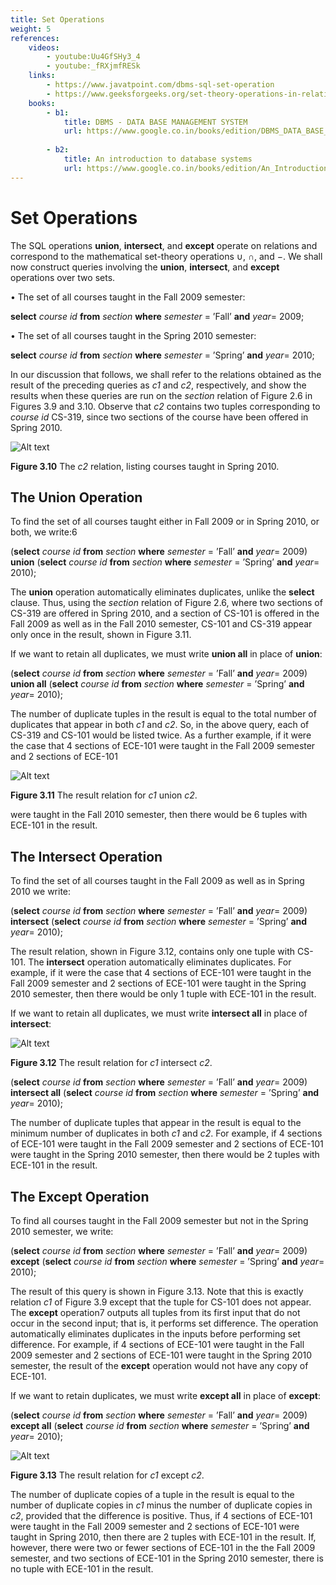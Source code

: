 ```yaml
---
title: Set Operations
weight: 5
references:
    videos:
        - youtube:Uu4GfSHy3_4
        - youtube:_fRXjmfRESk
    links:
        - https://www.javatpoint.com/dbms-sql-set-operation
        - https://www.geeksforgeeks.org/set-theory-operations-in-relational-algebra/
    books:
        - b1:
            title: DBMS - DATA BASE MANAGEMENT SYSTEM
            url: https://www.google.co.in/books/edition/DBMS_DATA_BASE_MANAGEMENT_SYSTEM/gUTCDwAAQBAJ?hl=en&gbpv=0
            
        - b2:
            title: An introduction to database systems 
            url: https://www.google.co.in/books/edition/An_Introduction_to_Database_Systems/42nMjwEACAAJ?hl=en
---
```


# Set Operations

The SQL operations **union**, **intersect**, and **except** operate on relations and correspond to the mathematical set-theory operations ∪, ∩, and −. We shall now construct queries involving the **union**, **intersect**, and **except** operations over two sets.

• The set of all courses taught in the Fall 2009 semester:

**select** _course id_ 
**from** _section_ 
**where** _semester_ \= ’Fall’ **and** _year_\= 2009;

• The set of all courses taught in the Spring 2010 semester:

**select** _course id_ 
**from** _section_ 
**where** _semester_ \= ’Spring’ **and** _year_\= 2010;

In our discussion that follows, we shall refer to the relations obtained as the result of the preceding queries as _c1_ and _c2_, respectively, and show the results when these queries are run on the _section_ relation of Figure 2.6 in Figures 3.9 and 3.10. Observe that _c2_ contains two tuples corresponding to _course id_ CS-319, since two sections of the course have been offered in Spring 2010.

![Alt text](image-21.png)

**Figure 3.10** The _c2_ relation, listing courses taught in Spring 2010.

## The Union Operation

To find the set of all courses taught either in Fall 2009 or in Spring 2010, or both, we write:6

(**select** _course id_ 
**from** _section_ 
**where** _semester_ \= ’Fall’ **and** _year_\= 2009) 
**union** 
(**select** _course id_ 
**from** _section_ **where** _semester_ \= ’Spring’ **and** _year_\= 2010);

The **union** operation automatically eliminates duplicates, unlike the **select** clause. Thus, using the _section_ relation of Figure 2.6, where two sections of CS-319 are offered in Spring 2010, and a section of CS-101 is offered in the Fall 2009 as well as in the Fall 2010 semester, CS-101 and CS-319 appear only once in the result, shown in Figure 3.11.

If we want to retain all duplicates, we must write **union all** in place of **union**:

(**select** _course id_ 
**from** _section_ 
**where** _semester_ \= ’Fall’ **and** _year_\= 2009) 
**union all** (**select** _course id_ 
**from** _section_ 
**where** _semester_ \= ’Spring’ **and** _year_\= 2010);

The number of duplicate tuples in the result is equal to the total number of duplicates that appear in both _c1_ and _c2_. So, in the above query, each of CS-319 and CS-101 would be listed twice. As a further example, if it were the case that 4 sections of ECE-101 were taught in the Fall 2009 semester and 2 sections of ECE-101

![Alt text](image-22.png)

**Figure 3.11** The result relation for _c1_ union _c2_.

were taught in the Fall 2010 semester, then there would be 6 tuples with ECE-101 in the result.

## The Intersect Operation

To find the set of all courses taught in the Fall 2009 as well as in Spring 2010 we write:

(**select** _course id_ 
**from** _section_ 
**where** _semester_ \= ’Fall’ **and** _year_\= 2009)
**intersect** 
(**select** _course id_ 
**from** _section_ 
**where** _semester_ \= ’Spring’ **and** _year_\= 2010);

The result relation, shown in Figure 3.12, contains only one tuple with CS-101. The **intersect** operation automatically eliminates duplicates. For example, if it were the case that 4 sections of ECE-101 were taught in the Fall 2009 semester and 2 sections of ECE-101 were taught in the Spring 2010 semester, then there would be only 1 tuple with ECE-101 in the result.

If we want to retain all duplicates, we must write **intersect all** in place of **intersect**:

![Alt text](image-23.png)

**Figure 3.12** The result relation for _c1_ intersect _c2_.  

(**select** _course id_ 
**from** _section_ 
**where** _semester_ \= ’Fall’ **and** _year_\= 2009) 
**intersect all** 
(**select** _course id_ 
**from** _section_ 
**where** _semester_ \= ’Spring’ **and** _year_\= 2010);

The number of duplicate tuples that appear in the result is equal to the minimum number of duplicates in both _c1_ and _c2_. For example, if 4 sections of ECE-101 were taught in the Fall 2009 semester and 2 sections of ECE-101 were taught in the Spring 2010 semester, then there would be 2 tuples with ECE-101 in the result.

## The Except Operation

To find all courses taught in the Fall 2009 semester but not in the Spring 2010 semester, we write:

(**select** _course id_ 
**from** _section_ 
**where** _semester_ \= ’Fall’ **and** _year_\= 2009) 
**except** 
(**select** _course id_ 
**from** _section_ 
**where** _semester_ \= ’Spring’ **and** _year_\= 2010);

The result of this query is shown in Figure 3.13. Note that this is exactly relation _c1_ of Figure 3.9 except that the tuple for CS-101 does not appear. The **except** operation7 outputs all tuples from its first input that do not occur in the second input; that is, it performs set difference. The operation automatically eliminates duplicates in the inputs before performing set difference. For example, if 4 sections of ECE-101 were taught in the Fall 2009 semester and 2 sections of ECE-101 were taught in the Spring 2010 semester, the result of the **except** operation would not have any copy of ECE-101.

If we want to retain duplicates, we must write **except all** in place of **except**:

(**select** _course id_ 
**from** _section_ 
**where** _semester_ \= ’Fall’ **and** _year_\= 2009) 
**except all** 
(**select** _course id_ 
**from** _section_ 
**where** _semester_ \= ’Spring’ **and** _year_\= 2010);

![Alt text](image-24.png)

**Figure 3.13** The result relation for _c1_ except _c2_.

The number of duplicate copies of a tuple in the result is equal to the number of duplicate copies in _c1_ minus the number of duplicate copies in _c2_, provided that the difference is positive. Thus, if 4 sections of ECE-101 were taught in the Fall 2009 semester and 2 sections of ECE-101 were taught in Spring 2010, then there are 2 tuples with ECE-101 in the result. If, however, there were two or fewer sections of ECE-101 in the the Fall 2009 semester, and two sections of ECE-101 in the Spring 2010 semester, there is no tuple with ECE-101 in the result.

